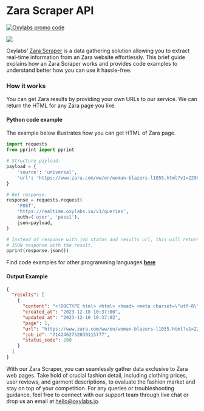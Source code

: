 # Zara Scraper API

[![Oxylabs promo code](https://user-images.githubusercontent.com/129506779/250792357-8289e25e-9c36-4dc0-a5e2-2706db797bb5.png)](https://oxylabs.go2cloud.org/aff_c?offer_id=7&aff_id=877&url_id=112)


[![](https://dcbadge.vercel.app/api/server/eWsVUJrnG5)](https://discord.gg/GbxmdGhZjq)

Oxylabs’ [Zara Scraper](https://oxylabs.io/products/scraper-api/ecommerce/zara?utm_source=github&utm_medium=repositories&utm_campaign=product) is a data gathering solution allowing you to extract real-time information from an Zara website effortlessly. This brief guide explains how an Zara Scraper works and provides code examples to understand better how you can use it hassle-free.

### How it works

You can get Zara results by providing your own URLs to our service. We can return the HTML for any Zara page you like.

#### Python code example

The example below illustrates how you can get HTML of Zara page.

```python
import requests
from pprint import pprint

# Structure payload.
payload = {
    'source': 'universal',
    'url': 'https://www.zara.com/ww/en/woman-blazers-l1055.html?v1=2290737'
}

# Get response.
response = requests.request(
    'POST',
    'https://realtime.oxylabs.io/v1/queries',
    auth=('user', 'pass1'),
    json=payload,
)

# Instead of response with job status and results url, this will return the
# JSON response with the result.
pprint(response.json())
```
Find code examples for other programming languages [**here**](https://github.com/oxylabs/zara-scraper/tree/main/code%20examples)

#### Output Example
```json
{
  "results": [
    {
      "content": "<!DOCTYPE html> <html> <head> <meta charset=\"utf-8\"> <meta name=\"viewport\" content=\"width=device-wid ... </html>",
      "created_at": "2023-12-18 10:37:00",
      "updated_at": "2023-12-18 10:37:02",
      "page": 1,
      "url": "https://www.zara.com/ww/en/woman-blazers-l1055.html?v1=2290737",
      "job_id": "7142462752039115777",
      "status_code": 200
    }
  ]
}
```
With our Zara Scraper, you can seamlessly gather data exclusive to Zara web pages. Take hold of crucial fashion detail, including clothing prices, user reviews, and garment descriptions, to evaluate the fashion market and stay on top of your competition. For any queries or troubleshooting guidance, feel free to connect with our support team through live chat or drop us an email at hello@oxylabs.io.
